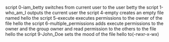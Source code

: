 script 0-iam_betty switches from current user to the user betty
the script 1-who_am_I outputs the current user
the script 4-empty creates an empty file named hello
the script 5-execute executes permissions to the owner of the file hello
the script 6-multiple_permissions adds execute permissions to the owner and the group owner and read permission to the others to the file hello
the script 9-John_Doe sets the mood of the file hello to(-rwxr-x-wx)
